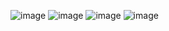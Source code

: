 ![image](https://user-images.githubusercontent.com/37383368/146016208-daddb7f8-f1be-4749-b8b8-6caf91c4afc9.png)
![image](https://user-images.githubusercontent.com/37383368/146016239-39dd0b15-8b3d-4f1d-9808-7e19070ea316.png)
![image](https://user-images.githubusercontent.com/37383368/146016436-1e0173d9-1f4b-4490-a1b4-e32b7073eb52.png)
![image](https://user-images.githubusercontent.com/37383368/146016408-cc00f829-721e-4974-a4f7-c0baffd89d8b.png)


